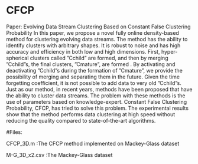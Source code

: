 # CFCP
Paper: Evolving Data Stream Clustering Based on Constant False Clustering Probability
In this paper, we propose a novel fully online density-based method for clustering evolving data streams. 
The method has the ability to identify clusters with arbitrary shapes. It is robust to noise and has high accuracy and efficiency in both low and high dimensions. 
First, hyper-spherical clusters called ”Cchild” are formed, and then by merging ”Cchild”s, the final clusters, ”Cmature”, are formed . 
By activating and deactivating ”Cchild”s during the formation of ”Cmature”, we provide the possibility of merging and separating them in the future. 
Given the time forgetting coefficient, it is not possible to add data to very old ”Cchild”s. 
Just as our method, in recent years, methods have been proposed that have the ability to cluster data streams. 
The problem with these methods is the use of parameters based on knowledge-expert. Constant False Clustering Probability, CFCP, has tried to solve this problem. 
The experimental results show that the method performs data clustering at high speed without reducing the quality compared to state-of-the-art algorithms.

#Files:

CFCP_3D.m :The CFCP method implemented on Mackey-Glass dataset

M-G_3D_x2.csv :The Mackey-Glass dataset
